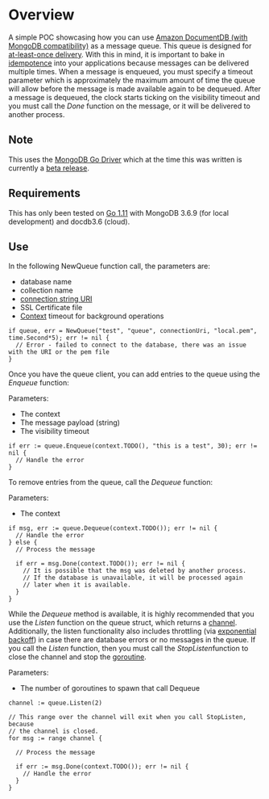 
# Overview

A simple POC showcasing how you can use [Amazon DocumentDB (with MongoDB compatibility)](https://aws.amazon.com/documentdb/) as a message queue. This queue is designed for [at-least-once delivery](http://www.cloudcomputingpatterns.org/at_least_once_delivery/). With this in mind, it is important to bake in [idempotence](https://en.wikipedia.org/wiki/Idempotence) into your applications because messages can be delivered multiple times. When a message is enqueued, you must specify a timeout parameter which is approximately the maximum amount of time the queue will allow before the message is made available again to be dequeued. After a message is dequeued, the clock starts ticking on the visibility timeout and you must call the *Done* function on the message, or it will be delivered to another process.

## Note

This uses the [MongoDB Go Driver](https://github.com/mongodb/mongo-go-driver) which at the time this was written is currently
a [beta release](https://github.com/mongodb/mongo-go-driver/releases/tag/v0.3.0).

## Requirements

This has only been tested on [Go 1.11](https://golang.org/doc/go1.11) with MongoDB 3.6.9 (for local development) and docdb3.6 (cloud).

## Use

In the following NewQueue function call, the parameters are:
* database name
* collection name
* [connection string URI](https://docs.mongodb.com/manual/reference/connection-string/)
* SSL Certificate file
* [Context](https://golang.org/pkg/context/) timeout for background operations

```golang
if queue, err = NewQueue("test", "queue", connectionUri, "local.pem", time.Second*5); err != nil {
  // Error - failed to connect to the database, there was an issue with the URI or the pem file
}
```

Once you have the queue client, you can add entries to the queue using the *Enqueue* function:

Parameters:
* The context
* The message payload (string)
* The visibility timeout

```golang
if err := queue.Enqueue(context.TODO(), "this is a test", 30); err != nil {
  // Handle the error
}
```

To remove entries from the queue, call the *Dequeue* function:

Parameters:
* The context

```golang
if msg, err := queue.Dequeue(context.TODO()); err != nil {
  // Handle the error
} else {
  // Process the message

  if err = msg.Done(context.TODO()); err != nil {
    // It is possible that the msg was deleted by another process.
    // If the database is unavailable, it will be processed again
    // later when it is available.
  }
}
```

While the *Dequeue* method is available, it is highly recommended that you use the *Listen* function
on the queue struct, which returns a [channel](https://gobyexample.com/channels). Additionally,
the listen functionality also includes throttling (via [exponential backoff](https://en.wikipedia.org/wiki/Exponential_backoff))
in case there are database errors or no messages in the queue. If you call the *Listen* function, then 
you must call the *StopListen*function to close the channel and stop the [goroutine](https://gobyexample.com/goroutines).

Parameters:
* The number of goroutines to spawn that call Dequeue

```golang
channel := queue.Listen(2)

// This range over the channel will exit when you call StopListen, because
// the channel is closed.
for msg := range channel {

  // Process the message

  if err := msg.Done(context.TODO()); err != nil {
    // Handle the error
  }
}
```

